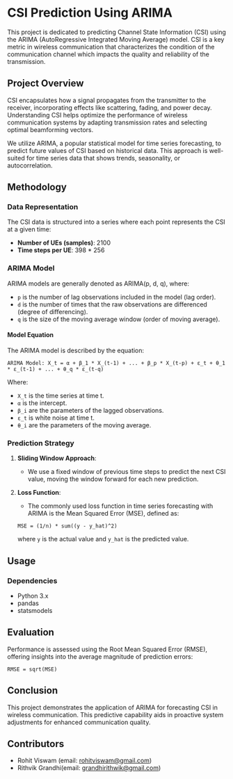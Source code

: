 # CSI Prediction Using ARIMA

This project is dedicated to predicting Channel State Information (CSI) using the ARIMA (AutoRegressive Integrated Moving Average) model. CSI is a key metric in wireless communication that characterizes the condition of the communication channel which impacts the quality and reliability of the transmission.

## Project Overview

CSI encapsulates how a signal propagates from the transmitter to the receiver, incorporating effects like scattering, fading, and power decay. Understanding CSI helps optimize the performance of wireless communication systems by adapting transmission rates and selecting optimal beamforming vectors.

We utilize ARIMA, a popular statistical model for time series forecasting, to predict future values of CSI based on historical data. This approach is well-suited for time series data that shows trends, seasonality, or autocorrelation.

## Methodology

### Data Representation

The CSI data is structured into a series where each point represents the CSI at a given time:
- **Number of UEs (samples)**: 2100
- **Time steps per UE**: 398 * 256

### ARIMA Model

ARIMA models are generally denoted as ARIMA(p, d, q), where:
- `p` is the number of lag observations included in the model (lag order).
- `d` is the number of times that the raw observations are differenced (degree of differencing).
- `q` is the size of the moving average window (order of moving average).

#### Model Equation

The ARIMA model is described by the equation:
```
ARIMA Model: X_t = α + β_1 * X_(t-1) + ... + β_p * X_(t-p) + ε_t + θ_1 * ε_(t-1) + ... + θ_q * ε_(t-q)
```
Where:
- `X_t` is the time series at time t.
- `α` is the intercept.
- `β_i` are the parameters of the lagged observations.
- `ε_t` is white noise at time t.
- `θ_i` are the parameters of the moving average.

### Prediction Strategy

1. **Sliding Window Approach**:
   - We use a fixed window of previous time steps to predict the next CSI value, moving the window forward for each new prediction.

2. **Loss Function**:
   - The commonly used loss function in time series forecasting with ARIMA is the Mean Squared Error (MSE), defined as:
   ```
   MSE = (1/n) * sum((y - y_hat)^2)
   ```
   where `y` is the actual value and `y_hat` is the predicted value.

## Usage

### Dependencies
- Python 3.x
- pandas
- statsmodels


## Evaluation

Performance is assessed using the Root Mean Squared Error (RMSE), offering insights into the average magnitude of prediction errors:

```
RMSE = sqrt(MSE)
```

## Conclusion

This project demonstrates the application of ARIMA for forecasting CSI in wireless communication. This predictive capability aids in proactive system adjustments for enhanced communication quality.

## Contributors

- Rohit Viswam (email: rohitviswam@gmail.com)
- Rithvik Grandhi(email: grandhirithwik@gmail.com)

